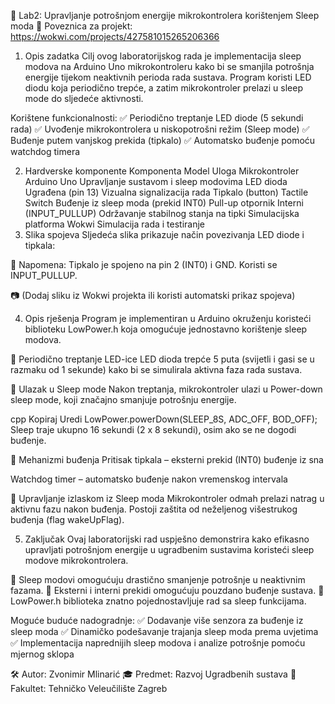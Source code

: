📖 Lab2: Upravljanje potrošnjom energije mikrokontrolera korištenjem Sleep moda
🔗 Poveznica za projekt: https://wokwi.com/projects/427581015265206366

1. Opis zadatka
Cilj ovog laboratorijskog rada je implementacija sleep modova na Arduino Uno mikrokontroleru kako bi se smanjila potrošnja energije tijekom neaktivnih perioda rada sustava. Program koristi LED diodu koja periodično trepće, a zatim mikrokontroler prelazi u sleep mode do sljedeće aktivnosti.

Korištene funkcionalnosti:
✅ Periodično treptanje LED diode (5 sekundi rada)
✅ Uvođenje mikrokontrolera u niskopotrošni režim (Sleep mode)
✅ Buđenje putem vanjskog prekida (tipkalo)
✅ Automatsko buđenje pomoću watchdog timera

2. Hardverske komponente
Komponenta	Model	Uloga
Mikrokontroler	Arduino Uno	Upravljanje sustavom i sleep modovima
LED dioda	Ugrađena (pin 13)	Vizualna signalizacija rada
Tipkalo (button)	Tactile Switch	Buđenje iz sleep moda (prekid INT0)
Pull-up otpornik	Interni (INPUT_PULLUP)	Održavanje stabilnog stanja na tipki
Simulacijska platforma	Wokwi	Simulacija rada i testiranje
3. Slika spojeva
Sljedeća slika prikazuje način povezivanja LED diode i tipkala:

📌 Napomena: Tipkalo je spojeno na pin 2 (INT0) i GND. Koristi se INPUT_PULLUP.

📷 (Dodaj sliku iz Wokwi projekta ili koristi automatski prikaz spojeva)

4. Opis rješenja
Program je implementiran u Arduino okruženju koristeći biblioteku LowPower.h koja omogućuje jednostavno korištenje sleep modova.

📌 Periodično treptanje LED-ice
LED dioda trepće 5 puta (svijetli i gasi se u razmaku od 1 sekunde) kako bi se simulirala aktivna faza rada sustava.

📌 Ulazak u Sleep mode
Nakon treptanja, mikrokontroler ulazi u Power-down sleep mode, koji značajno smanjuje potrošnju energije.

cpp
Kopiraj
Uredi
LowPower.powerDown(SLEEP_8S, ADC_OFF, BOD_OFF);
Sleep traje ukupno 16 sekundi (2 x 8 sekundi), osim ako se ne dogodi buđenje.

📌 Mehanizmi buđenja
Pritisak tipkala – eksterni prekid (INT0) buđenje iz sna

Watchdog timer – automatsko buđenje nakon vremenskog intervala

📌 Upravljanje izlaskom iz Sleep moda
Mikrokontroler odmah prelazi natrag u aktivnu fazu nakon buđenja. Postoji zaštita od neželjenog višestrukog buđenja (flag wakeUpFlag).

5. Zaključak
Ovaj laboratorijski rad uspješno demonstrira kako efikasno upravljati potrošnjom energije u ugradbenim sustavima koristeći sleep modove mikrokontrolera.

🔹 Sleep modovi omogućuju drastično smanjenje potrošnje u neaktivnim fazama.
🔹 Eksterni i interni prekidi omogućuju pouzdano buđenje sustava.
🔹 LowPower.h biblioteka znatno pojednostavljuje rad sa sleep funkcijama.

Moguće buduće nadogradnje:
✅ Dodavanje više senzora za buđenje iz sleep moda
✅ Dinamičko podešavanje trajanja sleep moda prema uvjetima
✅ Implementacija naprednijih sleep modova i analize potrošnje pomoću mjernog sklopa

🛠 Autor: Zvonimir Mlinarić
🎓 Predmet: Razvoj Ugradbenih sustava
🏫 Fakultet: Tehničko Veleučilište Zagreb

